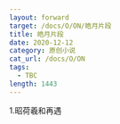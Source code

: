 ```yaml
---
layout: forward
target: /docs/O/ON/皓月片段
title: 皓月片段
date: 2020-12-12
category: 原创小说
cat_url: /docs/O/ON
tags: 
  - TBC
length: 1443
---
```


1.昭荷羲和再遇
